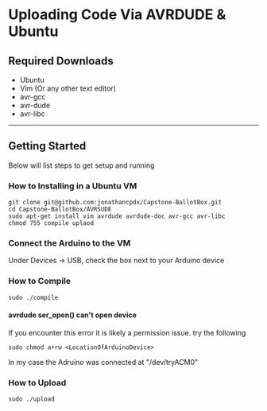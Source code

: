 # Uploading Code Via AVRDUDE & Ubuntu
## Required Downloads
* Ubuntu
* Vim (Or any other text editor)
* avr-gcc
* avr-dude
* avr-libc
---
## Getting Started
Below will list steps to get setup and running

### How to Installing in a Ubuntu VM
```
git clone git@github.com:jonathancpdx/Capstone-BallotBox.git
cd Capstone-BallotBox/AVRSUDE
sudo apt-get install vim avrdude avrdude-doc avr-gcc avr-libc
chmod 755 compile uplaod
```
### Connect the Arduino to the VM
Under Devices -> USB, check the box next to your Arduino device

### How to Compile
```
sudo ./compile
```
#### avrdude ser_open() can't open device
If you encounter this error it is likely a permission issue. try the following
```
sudo chmod a+rw <LocationOfArduinoDevice>
```
In my case the Adruino was connected at "/dev/tryACM0"

### How to Upload
```
sudo ./upload
```
